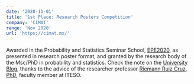 ```yaml
---
date: '2020-11-01'
title: '1st Place: Research Posters Competition'
company: 'CIMAT'
range: 'Nov 2020'
url: 'https://cimat.mx/'
---
```


Awarded in the Probability and Statistics Seminar School, [EPE2020](https://epe2020.eventos.cimat.mx/), as presented in research poster format, and granted by the research body of the Msc/PhD in probability and statistics. Check the note on the [University Blog](https://cruce.iteso.mx/itesiano-gana-primer-lugar-con-investigacion-en-ciencia-de-datos/), thanks to the advice of the researcher professor [Riemann Ruiz Cruz, PhD](https://maf.iteso.mx/web/general/detalle?group_id=5858024), faculty member at ITESO.
